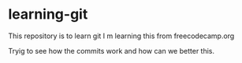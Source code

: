 # learning-git
This repository is to learn git
I m learning this from freecodecamp.org

Tryig to see how the commits work and how can we better this.
